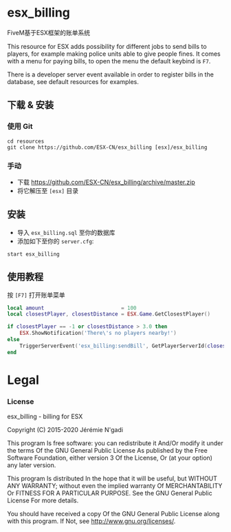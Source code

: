 # esx_billing
FiveM基于ESX框架的账单系统

This resource for ESX adds possibility for different jobs to send bills to players, for example making police units able to give people fines. It comes with a menu for paying bills, to open the menu the default keybind is `F7`.

There is a developer server event available in order to register bills in the database, see default resources for examples.

## 下载 & 安装

### 使用 Git

```
cd resources
git clone https://github.com/ESX-CN/esx_billing [esx]/esx_billing
```

### 手动
- 下载 https://github.com/ESX-CN/esx_billing/archive/master.zip
- 将它解压至 `[esx]` 目录


## 安装
- 导入 `esx_billing.sql` 至你的数据库
- 添加如下至你的 `server.cfg`:

```
start esx_billing
```

## 使用教程
按 `[F7]` 打开账单菜单

```lua
local amount                         = 100
local closestPlayer, closestDistance = ESX.Game.GetClosestPlayer()

if closestPlayer == -1 or closestDistance > 3.0 then
	ESX.ShowNotification('There\'s no players nearby!')
else
	TriggerServerEvent('esx_billing:sendBill', GetPlayerServerId(closestPlayer), 'society_taxi', 'Taxi', amount)
end
```

# Legal
### License
esx_billing - billing for ESX

Copyright (C) 2015-2020 Jérémie N'gadi

This program Is free software: you can redistribute it And/Or modify it under the terms Of the GNU General Public License As published by the Free Software Foundation, either version 3 Of the License, Or (at your option) any later version.

This program Is distributed In the hope that it will be useful, but WITHOUT ANY WARRANTY; without even the implied warranty Of MERCHANTABILITY Or FITNESS FOR A PARTICULAR PURPOSE. See the GNU General Public License For more details.

You should have received a copy Of the GNU General Public License along with this program. If Not, see http://www.gnu.org/licenses/.
